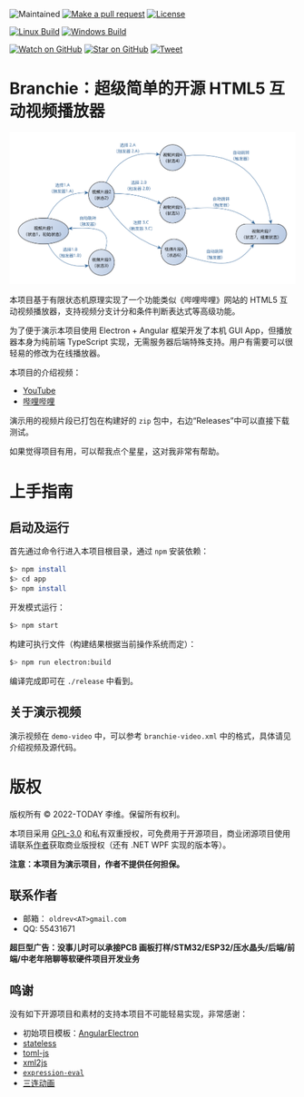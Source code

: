 
![Maintained][maintained-badge]
[![Make a pull request][prs-badge]][prs]
[![License][license-badge]](LICENSE)

[![Linux Build][linux-build-badge]][linux-build]
[![Windows Build][windows-build-badge]][windows-build]

[![Watch on GitHub][github-watch-badge]][github-watch]
[![Star on GitHub][github-star-badge]][github-star]
[![Tweet][twitter-badge]][twitter]

# Branchie：超级简单的开源 HTML5 互动视频播放器

![fsm](https://raw.githubusercontent.com/oldrev/branchie/master/docs/fsm.svg)


本项目基于有限状态机原理实现了一个功能类似《哔哩哔哩》网站的 HTML5 互动视频播放器，支持视频分支计分和条件判断表达式等高级功能。

为了便于演示本项目使用 Electron + Angular 框架开发了本机 GUI App，但播放器本身为纯前端 TypeScript 实现，无需服务器后端特殊支持。用户有需要可以很轻易的修改为在线播放器。

本项目的介绍视频：

* [YouTube]()
* [哔哩哔哩]()

演示用的视频片段已打包在构建好的 `zip` 包中，右边“Releases”中可以直接下载测试。

如果觉得项目有用，可以帮我点个星星，这对我非常有帮助。

# 上手指南

## 启动及运行

首先通过命令行进入本项目根目录，通过 `npm` 安装依赖：

```bash
$> npm install 
$> cd app
$> npm install
```

开发模式运行：

```bash
$> npm start
```

构建可执行文件（构建结果根据当前操作系统而定）：
```bash
$> npm run electron:build
```

编译完成即可在 `./release` 中看到。

## 关于演示视频

演示视频在 `demo-video` 中，可以参考 `branchie-video.xml` 中的格式，具体请见介绍视频及源代码。

# 版权

版权所有 &copy; 2022-TODAY 李维。保留所有权利。

本项目采用 [GPL-3.0](https://github.com/oldrev/branchie/blob/master/LICENSE) 和私有双重授权，可免费用于开源项目，商业闭源项目使用请联系[作者](https://github.com/oldrev)获取商业版授权（还有 .NET WPF 实现的版本等）。

**注意：本项目为演示项目，作者不提供任何担保。**

## 联系作者

* 邮箱： `oldrev<AT>gmail.com`
* QQ: 55431671

**超巨型广告：没事儿时可以承接PCB 画板打样/STM32/ESP32/压水晶头/后端/前端/中老年陪聊等软硬件项目开发业务**

## 鸣谢

没有如下开源项目和素材的支持本项目不可能轻易实现，非常感谢：

* 初始项目模板：[AngularElectron](https://img.shields.io/badge/maintained-yes-brightgreen)
* [stateless]()
* [toml-js]()
* [xml2js]()
* [`expression-eval`]()
* [三连动画](https://www.bilibili.com/video/av96347968/)


[maintained-badge]: https://img.shields.io/badge/maintained-yes-brightgreen
[license-badge]: https://img.shields.io/badge/license-GPL3.0-blue.svg
[license]: https://github.com/oldrev/branchie/blob/master/LICENSE
[prs-badge]: https://img.shields.io/badge/PRs-welcome-red.svg
[prs]: http://makeapullrequest.com

[linux-build-badge]: https://github.com/oldrev/branchie/workflows/Linux%20Build/badge.svg
[linux-build]: https://github.com/oldrev/branchie/actions?query=workflow%3A%22Linux+Build%22
[windows-build-badge]: https://github.com/oldrev/branchie/workflows/Windows%20Build/badge.svg
[windows-build]: https://github.com/oldrev/branchie/actions?query=workflow%3A%22Windows+Build%22

[github-watch-badge]: https://img.shields.io/github/watchers/oldrev/branchie.svg?style=social
[github-watch]: https://github.com/oldrev/branchie/watchers
[github-star-badge]: https://img.shields.io/github/stars/oldrev/branchie.svg?style=social
[github-star]: https://github.com/oldrev/branchie/stargazers
[twitter]: https://twitter.com/intent/tweet?text=Check%20out%Branchie!%20https://github.com/oldrev/branchie%20%F0%9F%91%8D
[twitter-badge]: https://img.shields.io/twitter/url/https/github.com/oldrev/branchie.svg?style=social
